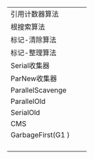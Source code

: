 |                   |      |      |
| ----------------- | ---- | ---- |
| 引用计数器算法           |      |      |
| 根搜索算法             |      |      |
| 标记-清除算法           |      |      |
| 标记-整理算法           |      |      |
| Serial收集器         |      |      |
| ParNew收集器         |      |      |
| ParallelScavenge  |      |      |
| ParallelOld       |      |      |
| SerialOld         |      |      |
| CMS               |      |      |
| GarbageFirst(G1 ) |      |      |
|                   |      |      |
|                   |      |      |
|                   |      |      |
|                   |      |      |

